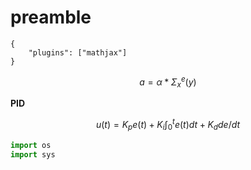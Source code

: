 # preamble



```text
{
    "plugins": ["mathjax"]
}
```

$$
a = \alpha * \Sigma_x^e(y)
$$

**PID**

$$
u(t) = K_p e(t) + K_i \int_{0}^{t} e(t)dt + K_d {de}/{dt}
$$

```python
import os
import sys
```

